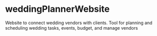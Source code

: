 # weddingPlannerWebsite
Website to connect wedding vendors with clients. Tool for planning and scheduling wedding tasks, events, budget, and manage vendors 
